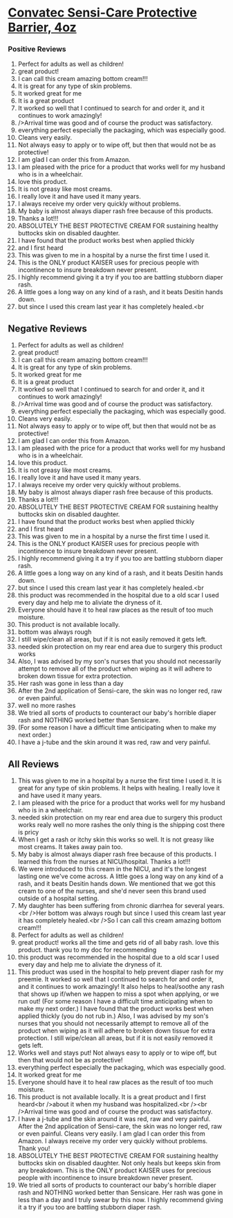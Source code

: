 # [Convatec Sensi-Care Protective Barrier, 4oz](https://products.checkmycream.com/products/Convatec-Sensi-Care-Protective-Barrier-4oz.html)

### Positive Reviews

<ol>
      <li>Perfect for adults as well as children!</li>
      <li>great product!</li>
      <li>I can call this cream amazing bottom cream!!!</li>
      <li>It is great for any type of skin problems.</li>
      <li>It worked great for me</li>
      <li>It is a great product</li>
      <li>It worked so well that I continued to search for and order it, and it continues to work amazingly!</li>
      <li>/&gt;Arrival time was good and of course the product was satisfactory.</li>
      <li>everything perfect especially the packaging, which was especially good.</li>
      <li>Cleans very easily.</li>
      <li>Not always easy to apply or to wipe off, but then that would not be as protective!</li>
      <li>I am glad I can order this from Amazon.  </li>
      <li>I am pleased with the price for a product that works well for my husband who is in a wheelchair.</li>
      <li>love this product.</li>
      <li>It is not greasy like most creams.</li>
      <li>I really love  it and have used it many years.</li>
      <li>I always receive my order very quickly without problems.</li>
      <li>My baby is almost always diaper rash free because of this products.  </li>
      <li>Thanks a lot!!!</li>
      <li>ABSOLUTELY THE BEST PROTECTIVE CREAM FOR sustaining healthy buttocks skin on disabled daughter.  </li>
      <li>I have found that the product works best when applied thickly</li>
      <li>and I first heard</li>
      <li>This was given to me in a hospital by a nurse the first time I used it.</li>
      <li>This is the ONLY product KAISER uses for precious people with incontinence to insure breakdown never present.</li>
      <li>I highly recommend giving it a try if you too are battling stubborn diaper rash.</li>
      <li>A little goes a long way on any kind of a rash, and it beats Desitin hands down.  </li>
      <li>but since I used this cream last year it has completely healed.&lt;br</li>
</ol>


<h2>Negative Reviews</h2>
<ol>
<li> Perfect for adults as well as children!</li>
<li> great product!</li>
<li> I can call this cream amazing bottom cream!!!</li>
<li> It is great for any type of skin problems.</li>
<li> It worked great for me</li>
<li> It is a great product</li>
<li> It worked so well that I continued to search for and order it, and it continues to work amazingly!</li>
<li> /&gt;Arrival time was good and of course the product was satisfactory.</li>
<li> everything perfect especially the packaging, which was especially good.</li>
<li> Cleans very easily.</li>
<li> Not always easy to apply or to wipe off, but then that would not be as protective!</li>
<li> I am glad I can order this from Amazon.  </li>
<li> I am pleased with the price for a product that works well for my husband who is in a wheelchair.</li>
<li> love this product.</li>
<li> It is not greasy like most creams.</li>
<li> I really love  it and have used it many years.</li>
<li> I always receive my order very quickly without problems.</li>
<li> My baby is almost always diaper rash free because of this products.  </li>
<li> Thanks a lot!!!</li>
<li> ABSOLUTELY THE BEST PROTECTIVE CREAM FOR sustaining healthy buttocks skin on disabled daughter.  </li>
<li> I have found that the product works best when applied thickly</li>
<li> and I first heard</li>
<li> This was given to me in a hospital by a nurse the first time I used it.</li>
<li> This is the ONLY product KAISER uses for precious people with incontinence to insure breakdown never present.</li>
<li> I highly recommend giving it a try if you too are battling stubborn diaper rash.</li>
<li> A little goes a long way on any kind of a rash, and it beats Desitin hands down.  </li>
<li> but since I used this cream last year it has completely healed.&lt;br</li>
<li> this product was recommended in the hospital due to a old scar I used every day and help me to aliviate the dryness of it.</li>
<li> Everyone should have it to heal raw places as the result of too much moisture.</li>
<li> This product is not available locally.  </li>
<li> bottom was always rough</li>
<li> I still wipe/clean all areas, but if it is not easily removed it gets left.</li>
<li> needed skin protection on my rear end area due to surgery this product works</li>
<li> Also, I was advised by my son&#x27;s nurses that you should not necessarily attempt to remove all of the product when wiping as it will adhere to broken down tissue for extra protection.</li>
<li> Her rash was gone in less than a day</li>
<li> After the 2nd application of Sensi-care, the skin was no longer red, raw or even painful.</li>
<li> well no more rashes</li>
<li> We tried all sorts of products to counteract our baby&#x27;s horrible diaper rash and NOTHING worked better than Sensicare.</li>
<li> (For some reason I have a difficult time anticipating when to make my next order.)</li>
<li> I have a j-tube and the skin around it was red, raw and very painful.</li>
</ol>

<h2>All Reviews</h2>

<ol>
    <li> This was given to me in a hospital by a nurse the first time I used it. It is great for any type of skin problems. It helps with healing. I really love  it and have used it many years.</li>
    <li> I am pleased with the price for a product that works well for my husband who is in a wheelchair.</li>
    <li> needed skin protection on my rear end area due to surgery this product works realy well no more rashes the only thing is the shipping cost there is pricy</li>
    <li> When I get a rash or itchy skin this works so well. It is not greasy like most creams. It takes away pain too.</li>
    <li> My baby is almost always diaper rash free because of this products.  I learned this from the nurses at NICU/hospital.  Thanks a lot!!!</li>
    <li> We were introduced to this cream in the NICU, and it&#x27;s the longest lasting one we&#x27;ve come across.  A little goes a long way on any kind of a rash, and it beats Desitin hands down.  We mentioned that we got this cream to one of the nurses, and she&#x27;d never seen this brand used outside of a hospital setting.</li>
    <li> My daughter has been suffering from chronic diarrhea for several years.&lt;br /&gt;Her bottom was always rough but since I used this cream last year it has completely healed.&lt;br /&gt;So I can call this cream amazing bottom cream!!!</li>
    <li> Perfect for adults as well as children!</li>
    <li> great product! works all the time and gets rid of all baby rash.  love this product. thank you to my doc for recommending</li>
    <li> this product was recommended in the hospital due to a old scar I used every day and help me to aliviate the dryness of it.</li>
    <li> This product was used in the hospital to help prevent diaper rash for my preemie. It worked so well that I continued to search for and order it, and it continues to work amazingly! It also helps to heal/soothe any rash that shows up if/when we happen to miss a spot when applying, or we run out! (For some reason I have a difficult time anticipating when to make my next order.) I have found that the product works best when applied thickly (you do not rub in.) Also, I was advised by my son&#x27;s nurses that you should not necessarily attempt to remove all of the product when wiping as it will adhere to broken down tissue for extra protection. I still wipe/clean all areas, but if it is not easily removed it gets left.</li>
    <li> Works well and stays put!  Not always easy to apply or to wipe off, but then that would not be as protective!</li>
    <li> everything perfect especially the packaging, which was especially good.</li>
    <li> It worked great for me</li>
    <li> Everyone should have it to heal raw places as the result of too much moisture.</li>
    <li> This product is not available locally.  It is a great product and I first heard&lt;br /&gt;about it when my husband was hospitalized.&lt;br /&gt;&lt;br /&gt;Arrival time was good and of course the product was satisfactory.</li>
    <li> I have a j-tube and the skin around it was red, raw and very painful. After the 2nd application of Sensi-care, the skin was no longer red, raw or even painful. Cleans very easily. I am glad I can order this from Amazon.  I always receive my order very quickly without problems. Thank you!</li>
    <li> ABSOLUTELY THE BEST PROTECTIVE CREAM FOR sustaining healthy buttocks skin on disabled daughter.  Not only heals but keeps skin from any breakdown.  This is the ONLY product KAISER uses for precious people with incontinence to insure breakdown never present.</li>
    <li> We tried all sorts of products to counteract our baby&#x27;s horrible diaper rash and NOTHING worked better than Sensicare. Her rash was gone in less than a day and I truly swear by this now. I highly recommend giving it a try if you too are battling stubborn diaper rash.</li>
</ol>




